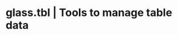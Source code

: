 glass.tbl | Tools to manage table data
=========================================================================================